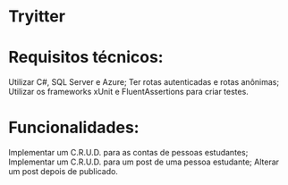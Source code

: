 # Tryitter

# Requisitos técnicos:
Utilizar C#, SQL Server e Azure;
Ter rotas autenticadas e rotas anônimas;
Utilizar os frameworks xUnit e FluentAssertions para criar testes.

# Funcionalidades:
Implementar um C.R.U.D. para as contas de pessoas estudantes;
Implementar um C.R.U.D. para um post de uma pessoa estudante;
Alterar um post depois de publicado.
